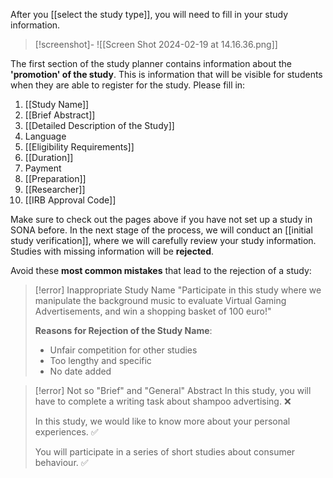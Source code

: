 
After you [[select the study type]], you will need to fill in your study information.

>[!screenshot]-
>![[Screen Shot 2024-02-19 at 14.16.36.png]]

The first section of the study planner contains information about the **'promotion' of the study**. This is information that will be visible for students when they are able to register for the study. Please fill in:
1. [[Study Name]]
2. [[Brief Abstract]]
3. [[Detailed Description of the Study]]
4. Language
5. [[Eligibility Requirements]]
6. [[Duration]]
7. Payment
8. [[Preparation]]
9. [[Researcher]]
10. [[IRB Approval Code]]

Make sure to check out the pages above if you have not set up a study in SONA before. In the next stage of the process, we will conduct an [[initial study verification]], where we will carefully review your study information. Studies with missing information will be **rejected**. 

Avoid these **most common mistakes** that lead to the rejection of a study:

>[!error] Inappropriate Study Name
>"Participate in this study where we manipulate the background music to evaluate Virtual Gaming Advertisements, and win a shopping basket of 100 euro!"
>
>**Reasons for Rejection of the Study Name**:
>- Unfair competition for other studies
>- Too lengthy and specific 
>- No date added

>[!error] Not so "Brief" and "General" Abstract
>In this study, you will have to complete a writing task about shampoo advertising. ❌
>
>In this study, we would like to know more about your personal experiences. ✅
>
>You will participate in a series of short studies about consumer behaviour. ✅

